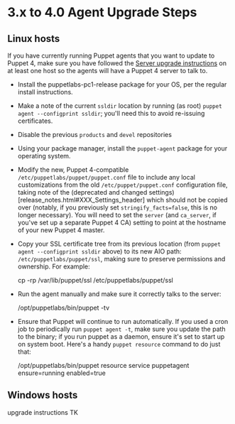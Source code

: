 # 3.x to 4.0 Agent Upgrade Steps

## Linux hosts

If you have currently running Puppet agents that you want to update to Puppet 4, make sure you have followed the [Server
upgrade instructions](server_upgrade.markdown) on at least one host so the agents will have a Puppet 4 server to talk to.

* Install the puppetlabs-pc1-release package for your OS, per the regular install instructions.
* Make a note of the current `ssldir` location by running (as root) `puppet agent --configprint ssldir`; you'll need
  this to avoid re-issuing certificates.
* Disable the previous `products` and `devel` repositories
* Using your package manager, install the `puppet-agent` package for your operating system.
* Modify the new, Puppet 4-compatible `/etc/puppetlabs/puppet/puppet.conf` file to include any local customizations from
  the old `/etc/puppet/puppet.conf` configuration file, taking note of the (deprecated and changed
  settings)[release_notes.html#XXX_Settings_header] which should not be copied over (notably, if you previously set
  `stringify_facts=false`, this is no longer necessary).  You will need to set the `server` (and `ca_server`, if you've
  set up a separate Puppet 4 CA) setting to point at the hostname of your new Puppet 4 master.
* Copy your SSL certificate tree from its previous location (from `puppet agent --configprint ssldir` above) to its new
  AIO path: `/etc/puppetlabs/puppet/ssl`, making sure to preserve permissions and ownership. For example:

    cp -rp /var/lib/puppet/ssl /etc/puppetlabs/puppet/ssl

* Run the agent manually and make sure it correctly talks to the server:

    /opt/puppetlabs/bin/puppet -tv

* Ensure that Puppet will continue to run automatically. If you used a cron job to periodically run `puppet agent -t`,
make sure you update the path to the binary; if you run puppet as a daemon, ensure it's set to start up on system boot.
Here's a handy `puppet resource` command to do just that:

   /opt/puppetlabs/bin/puppet resource service puppetagent ensure=running enabled=true

## Windows hosts

upgrade instructions TK
